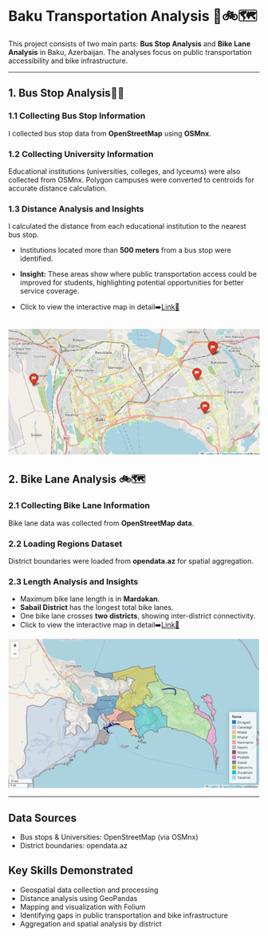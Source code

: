 # Baku Transportation Analysis 🚎🚲🗺️

This project consists of two main parts: **Bus Stop Analysis** and **Bike Lane Analysis** in Baku, Azerbaijan. The analyses focus on public transportation accessibility and bike infrastructure.

---

## 1. Bus Stop Analysis🚎🏫

### 1.1 Collecting Bus Stop Information
I collected bus stop data from **OpenStreetMap** using **OSMnx**.  

### 1.2 Collecting University Information
Educational institutions (universities, colleges, and lyceums) were also collected from OSMnx. Polygon campuses were converted to centroids for accurate distance calculation.  

### 1.3 Distance Analysis and Insights
I calculated the distance from each educational institution to the nearest bus stop.  
- Institutions located more than **500 meters** from a bus stop were identified.  
- **Insight:** These areas show where public transportation access could be improved for students, highlighting potential opportunities for better service coverage.

- Click to view the interactive map in detail➡️[Link🔗](https://jafarzadeaysel.github.io/Baku_Transport_Geospatial_Analysis/university_distance.html)

![](https://github.com/JafarzadeAysel/Baku_Transport_Geospatial_Analysis/blob/main/photos/distance_university.png)
---

## 2. Bike Lane Analysis 🚲🗺️

### 2.1 Collecting Bike Lane Information
Bike lane data was collected from **OpenStreetMap data**.  

### 2.2 Loading Regions Dataset
District boundaries were loaded from **opendata.az** for spatial aggregation.  

### 2.3 Length Analysis and Insights
- Maximum bike lane length is in **Mardəkan**.  
- **Sabail District** has the longest total bike lanes.  
- One bike lane crosses **two districts**, showing inter-district connectivity.
- Click to view the interactive map in detail➡️[Link🔗](https://jafarzadeaysel.github.io/Baku_Transport_Geospatial_Analysis/bike_district.html)

![](https://github.com/JafarzadeAysel/Baku_Transport_Geospatial_Analysis/blob/main/photos/district_bike.png)

---
## Data Sources
- Bus stops & Universities: OpenStreetMap (via OSMnx)
- District boundaries: opendata.az

## Key Skills Demonstrated
- Geospatial data collection and processing
- Distance analysis using GeoPandas
- Mapping and visualization with Folium
- Identifying gaps in public transportation and bike infrastructure
- Aggregation and spatial analysis by district
